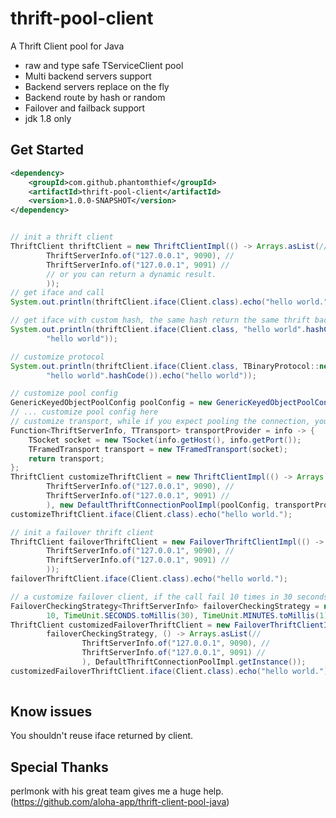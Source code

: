 thrift-pool-client
=======================

A Thrift Client pool for Java

* raw and type safe TServiceClient pool
* Multi backend servers support
* Backend servers replace on the fly
* Backend route by hash or random
* Failover and failback support
* jdk 1.8 only

## Get Started

```xml
<dependency>
    <groupId>com.github.phantomthief</groupId>
    <artifactId>thrift-pool-client</artifactId>
    <version>1.0.0-SNAPSHOT</version>
</dependency>
```

```Java

// init a thrift client
ThriftClient thriftClient = new ThriftClientImpl(() -> Arrays.asList(//
        ThriftServerInfo.of("127.0.0.1", 9090), //
        ThriftServerInfo.of("127.0.0.1", 9091) //
        // or you can return a dynamic result.
        ));
// get iface and call
System.out.println(thriftClient.iface(Client.class).echo("hello world."));

// get iface with custom hash, the same hash return the same thrift backend server
System.out.println(thriftClient.iface(Client.class, "hello world".hashCode()).echo(
        "hello world"));

// customize protocol
System.out.println(thriftClient.iface(Client.class, TBinaryProtocol::new,
        "hello world".hashCode()).echo("hello world"));

// customize pool config
GenericKeyedObjectPoolConfig poolConfig = new GenericKeyedObjectPoolConfig();
// ... customize pool config here
// customize transport, while if you expect pooling the connection, you should use TFrameTransport.
Function<ThriftServerInfo, TTransport> transportProvider = info -> {
    TSocket socket = new TSocket(info.getHost(), info.getPort());
    TFramedTransport transport = new TFramedTransport(socket);
    return transport;
};
ThriftClient customizeThriftClient = new ThriftClientImpl(() -> Arrays.asList(//
        ThriftServerInfo.of("127.0.0.1", 9090), //
        ThriftServerInfo.of("127.0.0.1", 9091) //
        ), new DefaultThriftConnectionPoolImpl(poolConfig, transportProvider));
customizeThriftClient.iface(Client.class).echo("hello world.");

// init a failover thrift client
ThriftClient failoverThriftClient = new FailoverThriftClientImpl(() -> Arrays.asList(//
        ThriftServerInfo.of("127.0.0.1", 9090), //
        ThriftServerInfo.of("127.0.0.1", 9091) //
        ));
failoverThriftClient.iface(Client.class).echo("hello world.");

// a customize failover client, if the call fail 10 times in 30 seconds, the backend server will be marked as fail for 1 minutes.
FailoverCheckingStrategy<ThriftServerInfo> failoverCheckingStrategy = new FailoverCheckingStrategy<>(
        10, TimeUnit.SECONDS.toMillis(30), TimeUnit.MINUTES.toMillis(1));
ThriftClient customizedFailoverThriftClient = new FailoverThriftClientImpl(
        failoverCheckingStrategy, () -> Arrays.asList(//
                ThriftServerInfo.of("127.0.0.1", 9090), //
                ThriftServerInfo.of("127.0.0.1", 9091) //
                ), DefaultThriftConnectionPoolImpl.getInstance());
customizedFailoverThriftClient.iface(Client.class).echo("hello world.");
    
```

## Know issues

You shouldn't reuse iface returned by client.

## Special Thanks

perlmonk with his great team gives me a huge help.
(https://github.com/aloha-app/thrift-client-pool-java)
